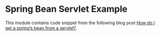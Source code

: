 # Spring Bean Servlet Example

This module contains code snippet from the following blog post [How do I get a spring’s bean from a servlet?](http://kodejava.org/how-do-i-get-a-springs-bean-from-a-servlet/).
